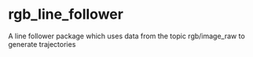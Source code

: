 rgb_line_follower
=================

A line follower package which uses data from the topic rgb/image_raw to generate trajectories 
